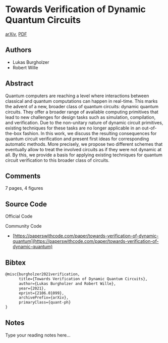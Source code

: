 
# Towards Verification of Dynamic Quantum Circuits

[arXiv](https://arxiv.org/abs/2106.01099), [PDF](https://arxiv.org/pdf/2106.01099.pdf)

## Authors

- Lukas Burgholzer
- Robert Wille

## Abstract

Quantum computers are reaching a level where interactions between classical and quantum computations can happen in real-time. This marks the advent of a new, broader class of quantum circuits: dynamic quantum circuits. They offer a broader range of available computing primitives that lead to new challenges for design tasks such as simulation, compilation, and verification. Due to the non-unitary nature of dynamic circuit primitives, existing techniques for these tasks are no longer applicable in an out-of-the-box fashion. In this work, we discuss the resulting consequences for quantum circuit verification and present first ideas for corresponding automatic methods. More precisely, we propose two different schemes that eventually allow to treat the involved circuits as if they were not dynamic at all. By this, we provide a basis for applying existing techniques for quantum circuit verification to this broader class of circuits.

## Comments

7 pages, 4 figures

## Source Code

Official Code



Community Code

- [https://paperswithcode.com/paper/towards-verification-of-dynamic-quantum](https://paperswithcode.com/paper/towards-verification-of-dynamic-quantum)

## Bibtex

```tex
@misc{burgholzer2021verification,
      title={Towards Verification of Dynamic Quantum Circuits}, 
      author={Lukas Burgholzer and Robert Wille},
      year={2021},
      eprint={2106.01099},
      archivePrefix={arXiv},
      primaryClass={quant-ph}
}
```

## Notes

Type your reading notes here...

